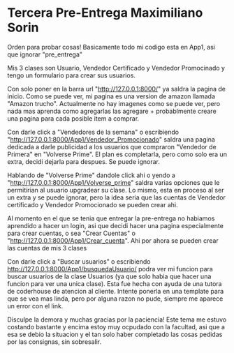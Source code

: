 # Tercera Pre-Entrega Maximiliano Sorin
Orden para probar cosas!
Basicamente todo mi codigo esta en App1, asi que ignorar "pre_entrega"

Mis 3 clases son Usuario, Vendedor Certificado y Vendedor Promocinado y tengo un formulario para crear sus usuarios.

Con solo poner en la barra url "http://127.0.0.1:8000/" ya saldra la pagina de inicio. Como se puede ver, mi pagina es una version de amazon llamada "Amazon trucho". Actualmente no hay imagenes como se puede ver, pero nada mas aprenda como agregarlas las agregare + probablmente creare una pagina para cada posible item a comprar.

Con darle click a "Vendedores de la semana" o escribiendo "http://127.0.0.1:8000/App1/Vendedor_Promocionado" saldra una pagina dedicada a darle publicidad a los usuarios que compraron "Vendedor de Primera" en "Volverse Prime". El plan es completarla, pero como solo era un extra, decidi dejarla para despues. Se puede ignorar.

Hablando de "Volverse Prime" dandole click ahi o yendo a "http://127.0.0.1:8000/App1/Volverse_prime" saldra varias opciones que le permitirian al usuario upgradear su clase. Lo mismo, esta en proceso al ser un extra y se puede ignorar, pero la idea seria que las cuentas de  Vendedor certificado y Vendedor Promocionado se pueden crear ahi.

Al momento en el que se tenia que entregar la pre-entrega no habiamos aprendido a hacer un login, asi que decidi hacer una pagina especialmente para crear cuentas, o sea "Crear Cuentas" o "http://127.0.0.1:8000/App1/Crear_cuenta". Ahi por ahora se pueden crear las cuentas de mis 3  clases

Con darle click a "Buscar usuarios" o escribiendo http://127.0.0.1:8000/App1/busquedaUsuario/ podra ver mi funcion para buscar usuarios de la clase Usuarios (ya que solo habia que hacer una funcion para ver una unica clase). Esta fue hecha con ayuda de una tutora de coderhouse de atencion al cliente. Intente ponerla en una template para que se vea mas linda, pero por alguna razon no pude, siempre me aparece un error con el link.

Disculpe la demora y muchas gracias por la paciencia! Este tema me estuvo costando bastante y encima estoy muy ocpudado con la facultad, asi que a esa se debio la situacion y el tan solo haber completado las cosas pedidas por las consignas, sin sobresalir.
